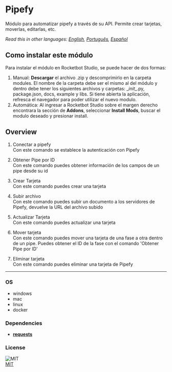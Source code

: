 



# Pipefy
  
Módulo para automatizar pipefy a través de su API. Permite crear tarjetas, moverlas, editarlas, etc.  

*Read this in other languages: [English](README.md), [Português](README.pr.md), [Español](README.es.md)*

## Como instalar este módulo
  
Para instalar el módulo en Rocketbot Studio, se puede hacer de dos formas:
1. Manual: __Descargar__ el archivo .zip y descomprimirlo en la carpeta modules. El nombre de la carpeta debe ser el mismo al del módulo y dentro debe tener los siguientes archivos y carpetas: \__init__.py, package.json, docs, example y libs. Si tiene abierta la aplicación, refresca el navegador para poder utilizar el nuevo modulo.
2. Automática: Al ingresar a Rocketbot Studio sobre el margen derecho encontrara la sección de **Addons**, seleccionar **Install Mods**, buscar el modulo deseado y presionar install.  


## Overview


1. Conectar a pipefy  
Con este comando se establece la autenticación con Pipefy

2. Obtener Pipe por ID  
Con este comando puedes obtener información de los campos de un pipe desde su id

3. Crear Tarjeta  
Con este comando puedes crear una tarjeta

4. Subir archivo  
Con este comando puedes subir un documento a los servidores de Pipefy, devuelve la URL del archivo subido

5. Actualizar Tarjeta  
Con este comando puedes actualizar una tarjeta

6. Mover tarjeta  
Con este comando puedes mover una tarjeta de una fase a otra dentro de un pipe. Puedes obtener el ID de la fase con el comando 'Obtener Pipe por ID'

7. Eliminar tarjeta  
Con este comando puedes eliminar una tarjeta de Pipefy  




----
### OS

- windows
- mac
- linux
- docker

### Dependencies
- [**requests**](https://pypi.org/project/requests/)
### License
  
![MIT](https://img.shields.io/github/license/instaloader/instaloader.svg)  
[MIT](https://opensource.org/license/mit)